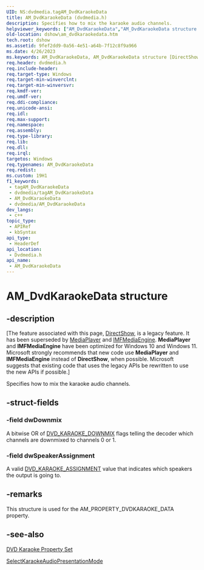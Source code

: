 ```yaml
---
UID: NS:dvdmedia.tagAM_DvdKaraokeData
title: AM_DvdKaraokeData (dvdmedia.h)
description: Specifies how to mix the karaoke audio channels.
helpviewer_keywords: ["AM_DvdKaraokeData","AM_DvdKaraokeData structure [DirectShow]","dshow.am_dvdkaraokedata","dvdmedia/AM_DvdKaraokeData"]
old-location: dshow\am_dvdkaraokedata.htm
tech.root: dshow
ms.assetid: 9fef2dd9-0a56-4e51-a64b-7f12c8f9a966
ms.date: 4/26/2023
ms.keywords: AM_DvdKaraokeData, AM_DvdKaraokeData structure [DirectShow], dshow.am_dvdkaraokedata, dvdmedia/AM_DvdKaraokeData
req.header: dvdmedia.h
req.include-header: 
req.target-type: Windows
req.target-min-winverclnt: 
req.target-min-winversvr: 
req.kmdf-ver: 
req.umdf-ver: 
req.ddi-compliance: 
req.unicode-ansi: 
req.idl: 
req.max-support: 
req.namespace: 
req.assembly: 
req.type-library: 
req.lib: 
req.dll: 
req.irql: 
targetos: Windows
req.typenames: AM_DvdKaraokeData
req.redist: 
ms.custom: 19H1
f1_keywords:
 - tagAM_DvdKaraokeData
 - dvdmedia/tagAM_DvdKaraokeData
 - AM_DvdKaraokeData
 - dvdmedia/AM_DvdKaraokeData
dev_langs:
 - c++
topic_type:
 - APIRef
 - kbSyntax
api_type:
 - HeaderDef
api_location:
 - Dvdmedia.h
api_name:
 - AM_DvdKaraokeData
---
```


# AM_DvdKaraokeData structure


## -description

\[The feature associated with this page, [DirectShow](/windows/win32/directshow/directshow), is a legacy feature. It has been superseded by [MediaPlayer](/uwp/api/Windows.Media.Playback.MediaPlayer) and [IMFMediaEngine](/windows/win32/api/mfmediaengine/nn-mfmediaengine-imfmediaengine). **MediaPlayer** and **IMFMediaEngine** have been optimized for Windows 10 and Windows 11. Microsoft strongly recommends that new code use **MediaPlayer** and **IMFMediaEngine** instead of **DirectShow**, when possible. Microsoft suggests that existing code that uses the legacy APIs be rewritten to use the new APIs if possible.\]

Specifies how to mix the karaoke audio channels.

## -struct-fields

### -field dwDownmix

A bitwise OR of <a href="/windows/win32/api/strmif/ne-strmif-dvd_karaoke_downmix">DVD_KARAOKE_DOWNMIX</a> flags telling the decoder which channels are downmixed to channels 0 or 1.

### -field dwSpeakerAssignment

A valid <a href="/windows/win32/api/strmif/ne-strmif-dvd_karaoke_assignment">DVD_KARAOKE_ASSIGNMENT</a> value that indicates which speakers the output is going to.

## -remarks

This structure is used for the AM_PROPERTY_DVDKARAOKE_DATA property.

## -see-also

<a href="/windows/desktop/DirectShow/dvd-karaoke-property-set">DVD Karaoke Property Set</a>



<a href="/windows/desktop/api/strmif/nf-strmif-idvdcontrol2-selectkaraokeaudiopresentationmode">SelectKaraokeAudioPresentationMode</a>